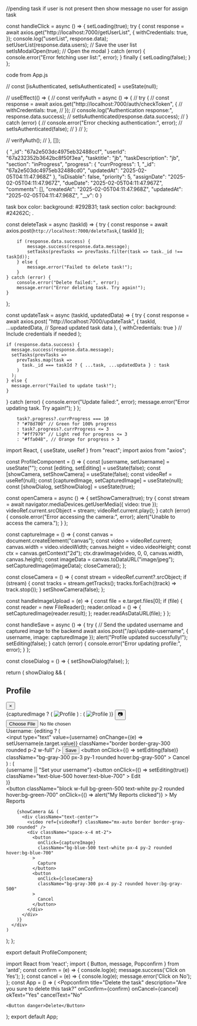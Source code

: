 //pending task
if user is not present then show message no user for assign task


const handleClick = async () => {
    setLoading(true);
    try {
      const response = await axios.get("http://localhost:7000/getUserList", {
        withCredentials: true,
      });
      console.log("userList", response.data);
      setUserList(response.data.users); // Save the user list
      setIsModalOpen(true); // Open the modal
    } catch (error) {
      console.error("Error fetching user list:", error);
    } finally {
      setLoading(false);
    }
  };  
  
  
  code from App.js
  
  // const [isAuthenticated, setIsAuthenticated] = useState(null); 

  // useEffect(() => {
  //   const verifyAuth = async () => {
  //     try {
  //       const response = await axios.get("http://localhost:7000/auth/checkToken", {
  //         withCredentials: true, 
  //       });
  //       console.log("Authentication response:", response.data.success);
  //       setIsAuthenticated(response.data.success);
  //     } catch (error) {
  //       console.error("Error checking authentication:", error);
  //       setIsAuthenticated(false);
  //     }
  //   };
  
  //   verifyAuth();
  // }, []);


  {
    "_id": "67a2e503dc4975eb32488ccf",
    "userId": "67a232352b3642bc8f50f3ea",
    "tasktitle": "jb",
    "taskDescription": "jb",
    "section": "inProgress",
    "progress": {
        "currProgress": 1,
        "_id": "67a2e503dc4975eb32488cd0",
        "updatedAt": "2025-02-05T04:11:47.968Z"
    },
    "isDisable": false,
    "priority": 5,
    "assignDate": "2025-02-05T04:11:47.967Z",
    "dueDate": "2025-02-05T04:11:47.967Z",
    "comments": [],
    "createdAt": "2025-02-05T04:11:47.968Z",
    "updatedAt": "2025-02-05T04:11:47.968Z",
    "__v": 0
}

task box color: background: #292B31;
task section color: background: #24262C;
.


const deleteTask = async (taskId) => {
    try {
        const response = await axios.post(`http://localhost:7000/deleteTask`,{ taskId });
        
        if (response.data.success) {
            message.success(response.data.message);
            setTasks(prevTasks => prevTasks.filter(task => task._id !== taskId)); 
        } else {
            message.error("Failed to delete task!");
        }
    } catch (error) {
        console.error("Delete failed:", error);
        message.error("Error deleting task. Try again!");
    }
};

const updateTask = async (taskId, updatedData) => {
  try {
    const response = await axios.post(
      "http://localhost:7000/updateTask",
      {
        taskId,
        ...updatedData, // Spread updated task data
      },
      { withCredentials: true } // Include credentials if needed
    );

    if (response.data.success) {
      message.success(response.data.message);
      setTasks(prevTasks =>
        prevTasks.map(task =>
          task._id === taskId ? { ...task, ...updatedData } : task
        )
      );
    } else {
      message.error("Failed to update task!");
    }
  } catch (error) {
    console.error("Update failed:", error);
    message.error("Error updating task. Try again!");
  }
};

        task?.progress?.currProgress === 10
        ? "#78d700" // Green for 100% progress
        : task?.progress?.currProgress <= 3
        ? "#ff7979" // Light red for progress <= 3
        : "#ffa048", // Orange for progress > 3




<!-- <Droppable droppableId="sections" type="section" direction="horizontal">
            {(provided) => (
              <div
                ref={provided.innerRef}
                {...provided.droppableProps}
                className="h-[84%] overflow-x-auto flex items-center gap-3 flex-nowrap w-full p-5">
                {userData.sections.map((elem, index) => (
                  <Draggable key={elem} draggableId={elem} index={index}>
                    {(provided) => (
                      <div
                        ref={provided.innerRef}
                        {...provided.draggableProps}
                        {...provided.dragHandleProps}>
                        <TaskSection sectionName={elem} mode={mode} reTrigger={setReTrigger} />
                      </div>
                    )}
                  </Draggable>
                ))}
                {provided.placeholder}
              </div>
            )}
          </Droppable> -->

<!-- import React, { useState, useRef } from "react";
import axios from "axios";

const ProfileComponent = () => {
  const [username, setUsername] = useState("");
  const [editing, setEditing] = useState(false);
  const [showCamera, setShowCamera] = useState(false);
  const videoRef = useRef(null);
  const [capturedImage, setCapturedImage] = useState(null);

  const openCamera = async () => {
    setShowCamera(true);
    try {
      const stream = await navigator.mediaDevices.getUserMedia({ video: true });
      videoRef.current.srcObject = stream;
      videoRef.current.play();
    } catch (error) {
      console.error("Error accessing the camera:", error);
      alert("Unable to access the camera.");
    }
  };

  const captureImage = () => {
    const canvas = document.createElement("canvas");
    const video = videoRef.current;
    canvas.width = video.videoWidth;
    canvas.height = video.videoHeight;
    const ctx = canvas.getContext("2d");
    ctx.drawImage(video, 0, 0, canvas.width, canvas.height);
    const imageData = canvas.toDataURL("image/jpeg");
    setCapturedImage(imageData);
    closeCamera();
  };

  const closeCamera = () => {
    const stream = videoRef.current?.srcObject;
    if (stream) {
      const tracks = stream.getTracks();
      tracks.forEach((track) => track.stop());
    }
    setShowCamera(false);
  };

  const handleSave = async () => {
    try {
      // Send the updated username and captured image to the backend
      await axios.post("/api/update-username", { username, image: capturedImage });
      alert("Profile updated successfully!");
      setEditing(false);
    } catch (error) {
      console.error("Error updating profile:", error);
    }
  };

  return (
    <div className="p-6 max-w-md mx-auto bg-white rounded-xl shadow-md space-y-4">
      <div className="flex justify-between items-center">
        <h2 className="text-xl font-bold">Profile</h2>
        <button
          className="text-red-500 hover:text-red-700"
          onClick={() => alert("Close button clicked")}
        >
          &times;
        </button>
      </div>
      <div className="text-center">
        <div className="relative inline-block">
          {capturedImage ? (
            <img
              src={capturedImage}
              alt="Profile"
              className="w-20 h-20 rounded-full mx-auto"
            />
          ) : (
            <img
              src="/default-avatar.png"
              alt="Profile"
              className="w-20 h-20 rounded-full mx-auto"
            />
          )}
          <button
            className="absolute bottom-0 right-0 bg-gray-800 text-white p-1 rounded-full"
            onClick={openCamera}
          >
            📷
          </button>
        </div>
      </div>
      <div>
        <label className="block text-gray-700">Username:</label>
        {editing ? (
          <div className="flex items-center space-x-2">
            <input
              type="text"
              value={username}
              onChange={(e) => setUsername(e.target.value)}
              className="border border-gray-300 rounded p-2 w-full"
            />
            <button
              onClick={handleSave}
              className="bg-blue-500 text-white px-3 py-1 rounded hover:bg-blue-700"
            >
              Save
            </button>
            <button
              onClick={() => setEditing(false)}
              className="bg-gray-300 px-3 py-1 rounded hover:bg-gray-500"
            >
              Cancel
            </button>
          </div>
        ) : (
          <div className="flex items-center justify-between">
            <span>{username || "Set your username"}</span>
            <button
              onClick={() => setEditing(true)}
              className="text-blue-500 hover:text-blue-700"
            >
              Edit
            </button>
          </div>
        )}
      </div>
      <button
        className="block w-full bg-green-500 text-white py-2 rounded hover:bg-green-700"
        onClick={() => alert("My Reports clicked")}
      >
        My Reports
      </button>

      {showCamera && (
        <div className="text-center">
          <video ref={videoRef} className="mx-auto border border-gray-300 rounded" />
          <div className="space-x-4 mt-2">
            <button
              onClick={captureImage}
              className="bg-blue-500 text-white px-4 py-2 rounded hover:bg-blue-700"
            >
              Capture
            </button>
            <button
              onClick={closeCamera}
              className="bg-gray-300 px-4 py-2 rounded hover:bg-gray-500"
            >
              Cancel
            </button>
          </div>
        </div>
      )}
    </div>
  );
};

export default ProfileComponent; -->


import React, { useState, useRef } from "react";
import axios from "axios";

const ProfileComponent = () => {
  const [username, setUsername] = useState("");
  const [editing, setEditing] = useState(false);
  const [showCamera, setShowCamera] = useState(false);
  const videoRef = useRef(null);
  const [capturedImage, setCapturedImage] = useState(null);
  const [showDialog, setShowDialog] = useState(true);

  const openCamera = async () => {
    setShowCamera(true);
    try {
      const stream = await navigator.mediaDevices.getUserMedia({ video: true });
      videoRef.current.srcObject = stream;
      videoRef.current.play();
    } catch (error) {
      console.error("Error accessing the camera:", error);
      alert("Unable to access the camera.");
    }
  };

  const captureImage = () => {
    const canvas = document.createElement("canvas");
    const video = videoRef.current;
    canvas.width = video.videoWidth;
    canvas.height = video.videoHeight;
    const ctx = canvas.getContext("2d");
    ctx.drawImage(video, 0, 0, canvas.width, canvas.height);
    const imageData = canvas.toDataURL("image/jpeg");
    setCapturedImage(imageData);
    closeCamera();
  };

  const closeCamera = () => {
    const stream = videoRef.current?.srcObject;
    if (stream) {
      const tracks = stream.getTracks();
      tracks.forEach((track) => track.stop());
    }
    setShowCamera(false);
  };

  const handleImageUpload = (e) => {
    const file = e.target.files[0];
    if (file) {
      const reader = new FileReader();
      reader.onload = () => {
        setCapturedImage(reader.result);
      };
      reader.readAsDataURL(file);
    }
  };

  const handleSave = async () => {
    try {
      // Send the updated username and captured image to the backend
      await axios.post("/api/update-username", { username, image: capturedImage });
      alert("Profile updated successfully!");
      setEditing(false);
    } catch (error) {
      console.error("Error updating profile:", error);
    }
  };

  const closeDialog = () => {
    setShowDialog(false);
  };

  return (
    showDialog && (
      <div className="p-6 max-w-md mx-auto bg-white rounded-xl shadow-md space-y-4">
        <div className="flex justify-between items-center">
          <h2 className="text-xl font-bold">Profile</h2>
          <button
            className="text-red-500 hover:text-red-700"
            onClick={closeDialog}
          >
            &times;
          </button>
        </div>
        <div className="text-center">
          <div className="relative inline-block">
            {capturedImage ? (
              <img
                src={capturedImage}
                alt="Profile"
                className="w-20 h-20 rounded-full mx-auto"
              />
            ) : (
              <img
                src="/default-avatar.png"
                alt="Profile"
                className="w-20 h-20 rounded-full mx-auto"
              />
            )}
            <button
              className="absolute bottom-0 right-0 bg-gray-800 text-white p-1 rounded-full"
              onClick={openCamera}
            >
              📷
            </button>
          </div>
          <input
            type="file"
            accept="image/*"
            onChange={handleImageUpload}
            className="mt-2 block w-full text-sm text-gray-500 file:mr-4 file:py-2 file:px-4 file:rounded file:border-0 file:text-sm file:font-semibold file:bg-blue-50 file:text-blue-700 hover:file:bg-blue-100"
          />
        </div>
        <div>
          <label className="block text-gray-700">Username:</label>
          {editing ? (
            <div className="flex items-center space-x-2">
              <input
                type="text"
                value={username}
                onChange={(e) => setUsername(e.target.value)}
                className="border border-gray-300 rounded p-2 w-full"
              />
              <button
                onClick={handleSave}
                className="bg-blue-500 text-white px-3 py-1 rounded hover:bg-blue-700"
              >
                Save
              </button>
              <button
                onClick={() => setEditing(false)}
                className="bg-gray-300 px-3 py-1 rounded hover:bg-gray-500"
              >
                Cancel
              </button>
            </div>
          ) : (
            <div className="flex items-center justify-between">
              <span>{username || "Set your username"}</span>
              <button
                onClick={() => setEditing(true)}
                className="text-blue-500 hover:text-blue-700"
              >
                Edit
              </button>
            </div>
          )}
        </div>
        <button
          className="block w-full bg-green-500 text-white py-2 rounded hover:bg-green-700"
          onClick={() => alert("My Reports clicked")}
        >
          My Reports
        </button>

        {showCamera && (
          <div className="text-center">
            <video ref={videoRef} className="mx-auto border border-gray-300 rounded" />
            <div className="space-x-4 mt-2">
              <button
                onClick={captureImage}
                className="bg-blue-500 text-white px-4 py-2 rounded hover:bg-blue-700"
              >
                Capture
              </button>
              <button
                onClick={closeCamera}
                className="bg-gray-300 px-4 py-2 rounded hover:bg-gray-500"
              >
                Cancel
              </button>
            </div>
          </div>
        )}
      </div>
    )
  );
};

export default ProfileComponent;










<!-- import React from 'react';
import { Tooltip } from 'antd';
const App = () => (
  <Tooltip title="prompt text">
    <span>Tooltip will show on mouse enter.</span>
  </Tooltip>
);
export default App; -->








import React from 'react';
import { Button, message, Popconfirm } from 'antd';
const confirm = (e) => {
  console.log(e);
  message.success('Click on Yes');
};
const cancel = (e) => {
  console.log(e);
  message.error('Click on No');
};
const App = () => (
  <Popconfirm
    title="Delete the task"
    description="Are you sure to delete this task?"
    onConfirm={confirm}
    onCancel={cancel}
    okText="Yes"
    cancelText="No"
  >
    <Button danger>Delete</Button>
  </Popconfirm>
);
export default App;